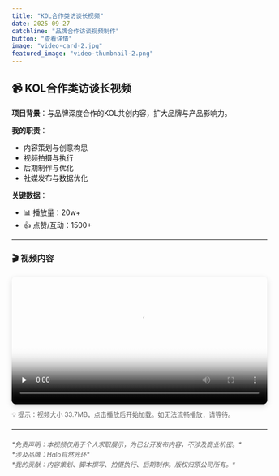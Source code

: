 ```yaml
---
title: "KOL合作类访谈长视频"
date: 2025-09-27
catchline: "品牌合作访谈视频制作"
button: "查看详情"
image: "video-card-2.jpg"
featured_image: "video-thumbnail-2.png"
---
```


## 📹 KOL合作类访谈长视频

**项目背景**：与品牌深度合作的KOL共创内容，扩大品牌与产品影响力。

**我的职责**：
- 内容策划与创意构思
- 视频拍摄与执行
- 后期制作与优化
- 社媒发布与数据优化

**关键数据**：
- 📊 播放量：20w+
- 👍 点赞/互动：1500+

---

### 🎬 视频内容

<div style="max-width: 800px; margin: 20px auto;">
  <video 
    controls 
    width="100%" 
    preload="none"
    poster="video-thumbnail-2.png"
    controlslist="nodownload"
    oncontextmenu="return false;"
    style="border-radius: 8px; box-shadow: 0 4px 12px rgba(0,0,0,0.15);"
  >
    <source src="video-2.mp4" type="video/mp4">
    您的浏览器不支持视频播放。请尝试使用 Chrome、Firefox 或 Safari 浏览器。
  </video>
  <p style="font-size: 0.9em; color: #666; margin-top: 10px;">
    💡 提示：视频大小 33.7MB，点击播放后开始加载。如无法流畅播放，请等待。
  </p>
</div>

---

<div style="font-style: italic; color: #666; font-size: 0.9em; line-height: 1.6; margin: 20px 0;">
*免责声明：本视频仅用于个人求职展示，为已公开发布内容，不涉及商业机密。*<br>
*涉及品牌：Halo自然光环*<br>
*我的贡献：内容策划、脚本撰写、拍摄执行、后期制作。版权归原公司所有。*
</div>
